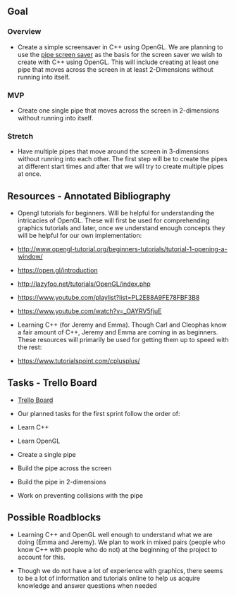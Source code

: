 ## Goal

### Overview
- Create a simple screensaver in C++ using OpenGL. We are planning to use the [pipe screen saver](https://www.youtube.com/watch?v=Uzx9ArZ7MUU) as the basis for the screen saver we wish to create with C++ using OpenGL. This will include creating at least one pipe that moves across the screen in at least 2-Dimensions without running into itself.

### MVP
- Create one single pipe that moves across the screen in 2-dimensions without running into itself.

### Stretch
- Have multiple pipes that move around the screen in 3-dimensions without running into each other. The first step will be to create the pipes at different start times and after that we will try to create multiple pipes at once.

## Resources - Annotated Bibliography
- Opengl tutorials for beginners. WIll be helpful for understanding the intricacies of OpenGL. These will first be used for comprehending graphics tutorials and later, once we understand enough concepts they will be helpful for our own implementation: 

 - http://www.opengl-tutorial.org/beginners-tutorials/tutorial-1-opening-a-window/
 - https://open.gl/introduction
 - http://lazyfoo.net/tutorials/OpenGL/index.php 
 - https://www.youtube.com/playlist?list=PL2E88A9FE78FBF3B8
 - https://www.youtube.com/watch?v=_OAYRV5fjuE

- Learning C++ (for Jeremy and Emma). Though Carl and Cleophas know a fair amount of C++, Jeremy and Emma are coming in as beginners. These resources will primarily be used for getting them up to speed with the rest:
 - https://www.tutorialspoint.com/cplusplus/


## Tasks - Trello Board

- [Trello Board](https://trello.com/b/KTYQjMuP/softsys17-amused-anemone)

- Our planned tasks for the first sprint follow the order of:
 - Learn C++
 - Learn OpenGL
 - Create a single pipe
 - Build the pipe across the screen
 - Build the pipe in 2-dimensions
 - Work on preventing collisions with the pipe

## Possible Roadblocks

- Learning C++ and OpenGL well enough to understand what we are doing (Emma and Jeremy). We plan to work in mixed pairs (people who know C++ with people who do not) at the beginning of the project to account for this.

- Though we do not have a lot of experience with graphics, there seems to be a lot of information and tutorials online to help us acquire knowledge and answer questions when needed
